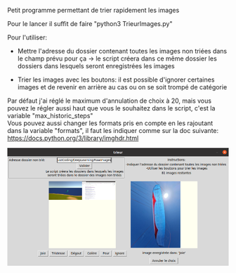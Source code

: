 Petit programme permettant de trier rapidement les images

Pour le lancer il suffit de faire "python3 TrieurImages.py"

Pour l'utiliser:
- Mettre l'adresse du dossier contenant toutes les images non triées dans le champ prévu pour ça
	-> le script créera dans ce même dossier les dossiers dans lesquels seront enregistrées les images
 
- Trier les images avec les boutons: il est possible d'ignorer certaines images et de revenir en arrière au cas ou on se soit trompé de catégorie

Par défaut j'ai réglé le maximum d'annulation de choix à 20, mais vous pouvez le régler aussi haut que vous le souhaitez dans le script, c'est la variable "max_historic_steps"<br />
Vous pouvez aussi changer les formats pris en compte en les rajoutant dans la variable "formats", il faut les indiquer comme sur la doc suivante: https://docs.python.org/3/library/imghdr.html

![alt text](https://github.com/Learza7/deep_learning_project/blob/main/TrieurImages/Exemple.png)
